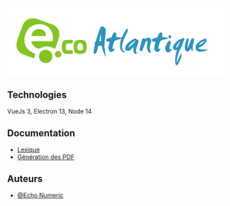 ![Logo](docs/logo.svg)

## Technologies

VueJs 3, Electron 13, Node 14

## Documentation

* [Lexique](docs/vocabulary.md)
* [Génération des PDF](docs/pdfmake.md)

## Auteurs

- [@Echo Numeric](https://echo-numeric.com/)
